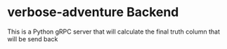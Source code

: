 # verbose-adventure Backend

This is a Python gRPC server that will calculate the final truth column that will be send back
